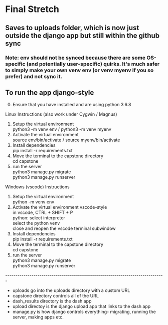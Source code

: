 # Final Stretch

## Saves to uploads folder, which is now just outside the django app but still within the github sync

### Note: env should not be synced because there are some OS-specific (and potentially user-specific) quirks. It's much safer to simply make your own venv env (or venv myenv if you so prefer) and not sync it.<br /> 

## To run the app django-style
0. Ensure that you have installed and are using python 3.6.8

Linux Instructions (also work under Cygwin / Magnus)
1. Setup the virtual environment <br /> 
python3 -m venv env / python3 -m venv myenv
2. Activate the virtual environment <br /> 
source env/bin/activate / source myenv/bin/activate 
3. Install dependencies<br /> 
pip install -r requirements.txt<br /> 
4. Move the terminal to the capstone directory<br />
cd capstone
5. run the server <br /> 
python3 manage.py migrate <br /> 
python3 manage.py runserver <br /> 

Windows (vscode) Instructions
1. Setup the virtual environment <br /> 
python -m venv env
2. Activate the virtual environment vscode-style<br /> 
in vscode, CTRL + SHIFT + P<br /> 
python: select interpreter<br /> 
select the python venv<br /> 
close and reopen the vscode terminal subwindow
3. Install dependencies<br /> 
pip install -r requirements.txt<br /> 
4. Move the terminal to the capstone directory<br />
cd capstone
5. run the server <br /> 
python3 manage.py migrate <br /> 
python3 manage.py runserver <br /> 

------------------------------------------------------------------------------- <br />

* uploads go into the uploads directory with a custom URL <br />
* capstone directory controls all of the URL <br /> 
* dash_results directory is the dash app <br /> 
* upload directoy is the django upload app that links to the dash app <br />
* manage.py is how django controls everything- migrating, running the server, making apps etc. <br /> 
